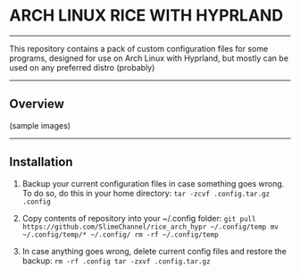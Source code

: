 # ARCH LINUX RICE WITH HYPRLAND

---

This repository contains a pack of custom configuration files for some programs, designed for use on Arch Linux with Hyprland, but mostly can be used on any preferred distro (probably)

---

## Overview

(sample images)

---

## Installation

1. Backup your current configuration files in case something goes wrong. To do so, do this in your home directory:
`tar -zcvf .config.tar.gz .config`

2. Copy contents of repository into your ~/.config folder:
`git pull https://github.com/SlimeChannel/rice_arch_hypr ~/.config/temp
mv ~/.config/temp/* ~/.config/
rm -rf ~/.config/temp`

3. In case anything goes wrong, delete current config files and restore the backup:
`rm -rf .config
tar -zxvf .config.tar.gz`
